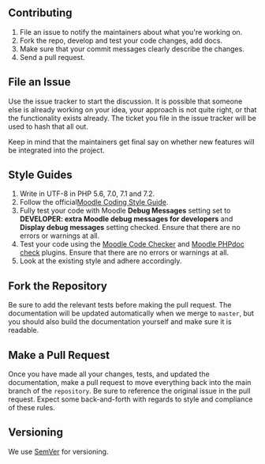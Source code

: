 Contributing
----------------------------------

1. File an issue to notify the maintainers about what you're working on.
2. Fork the repo, develop and test your code changes, add docs.
3. Make sure that your commit messages clearly describe the changes.
4. Send a pull request.

File an Issue
-------------------

Use the issue tracker to start the discussion. It is possible that someone
else is already working on your idea, your approach is not quite right, or that
the functionality exists already. The ticket you file in the issue tracker will
be used to hash that all out.

Keep in mind that the maintainers get final say on whether new features will be
integrated into the project.

Style Guides
-------------------
1. Write in UTF-8 in PHP 5.6, 7.0, 7.1 and 7.2.
2. Follow the official[Moodle Coding Style Guide](https://docs.moodle.org/dev/Coding_style).
3. Fully test your code with Moodle **Debug Messages** setting set to
**DEVELOPER: extra Moodle debug messages for developers** and
**Display debug messages** setting checked.
Ensure that there are no errors or warnings at all.
4. Test your code using the [Moodle Code Checker](https://moodle.org/plugins/local_codechecker)
and [Moodle PHPdoc check](https://moodle.org/plugins/local_moodlecheck) plugins.
Ensure that there are no errors or warnings at all.
5. Look at the existing style and adhere accordingly.

Fork the Repository
-------------------

Be sure to add the relevant tests before making the pull request. The
documentation will be updated automatically when we merge to `master`,
but you should also build the documentation yourself and make sure it is
readable.

Make a Pull Request
---------------------

Once you have made all your changes, tests, and updated the documentation,
make a pull request to move everything back into the main branch of the
`repository`. Be sure to reference the original issue in the pull request.
Expect some back-and-forth with regards to style and compliance of these
rules.

Versioning
---------------------
We use [SemVer](http://semver.org/) for versioning. 
